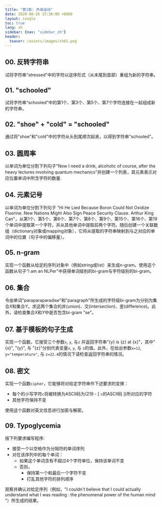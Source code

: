 ```yaml
---
title: "第1章: 热身运动"
date: 2020-08-26 15:36:00 +0800
layout: single
toc: true
lang: zh
sidebar: {nav: "sidebar_zh"}
header:
  teaser: /assets/images/ch01.png
---
```


## 00. 反转字符串
试将字符串"stressed"中的字符以逆序形式（从末尾到首部）重组为新的字符串。

## 01. "schooled"
试将字符串“schooled”中的第1个、第3个、第5个、第7个字符连接在一起组成新的字符串。

## 02. "shoe" + "cold" = "schooled"
通过将"shoe"和"cold"中的字符从头到尾顺次起来，以得到字符串"schooled"。

## 03. 圆周率
以单词为单位分割下列句子"Now I need a drink, alcoholic of course, after the heavy lectures involving quantum mechanics"并创建一个列表，其元素表示对应位置单词中所含字符的数量.

## 04. 元素记号
以单词为单位分割下列句子 "Hi He Lied Because Boron Could Not Oxidize Fluorine. New Nations Might Also Sign Peace Security Clause. Arthur King Can"，从第1个、第5个、第6个、第7个、第8个、第9个、第15个、第16个、第19个单词中提取第一个字符，并从其他单词中提取前两个字符。随后创建一个关联数组（dictionary对象或mapping对象），它将从提取的字符串映射到与之对应的单词中的位置（句子中的偏移量）。

## 05. n-gram
实现一个函数从给定的序列对象中（例如string或list）来生成n-gram。使用这个函数从句子"I am an NLPer"中获得单词级别的bi-gram与字符级别的bi-gram。

## 06. 集合

令由单词"paraparaparadise"和"paragraph"所生成的字符级bi-gram为分别为集合$X$和集合$Y$。求这两个集合的并(union)、交(intersection)、差(difference)。此外，请检查集合$X$和$Y$中是否包含bi-gram "se"。

## 07. 基于模板的句子生成
实现一个函数，它接受三个参数`x`, `y`, 与`z` 并返回字符串"{y} is {z} at {x}"，其中"{x}", "{y}", 与 "{z}"分别代表变量`x`, `y`, 与 `z`的值。此外，在给出参数`x=12`, `y="temperature"`, 与 `z=22.4`的情况下请检查返回字符串的情况。


## 08. 密文
实现一个函数`cipher`，它能够将对给定字符串作下述要求的变换：

* 每个的小写字符`c`将被转换为ASCII码为(219 - [ `c`的ASCII码 ])所对应的字符
* 其他字符保持不变

使用这个函数对英文信息进行加密与解密。


## 09. Typoglycemia
按下列要求编写程序:

+ 接受一个以空格作为分隔符的单词序列
+ 对在该序列中的每个单词：
    + 如果这个单词含有不超过4个字符单位，保持该单词不变
    + 否则，
        + 保持第一个和最后一个字符不变
        + 打乱其他字符的排列顺序

观察并确认对给定序列（例如，"I couldn't believe that I could actually understand what I was reading : the phenomenal power of the human mind "）所生成的结果。